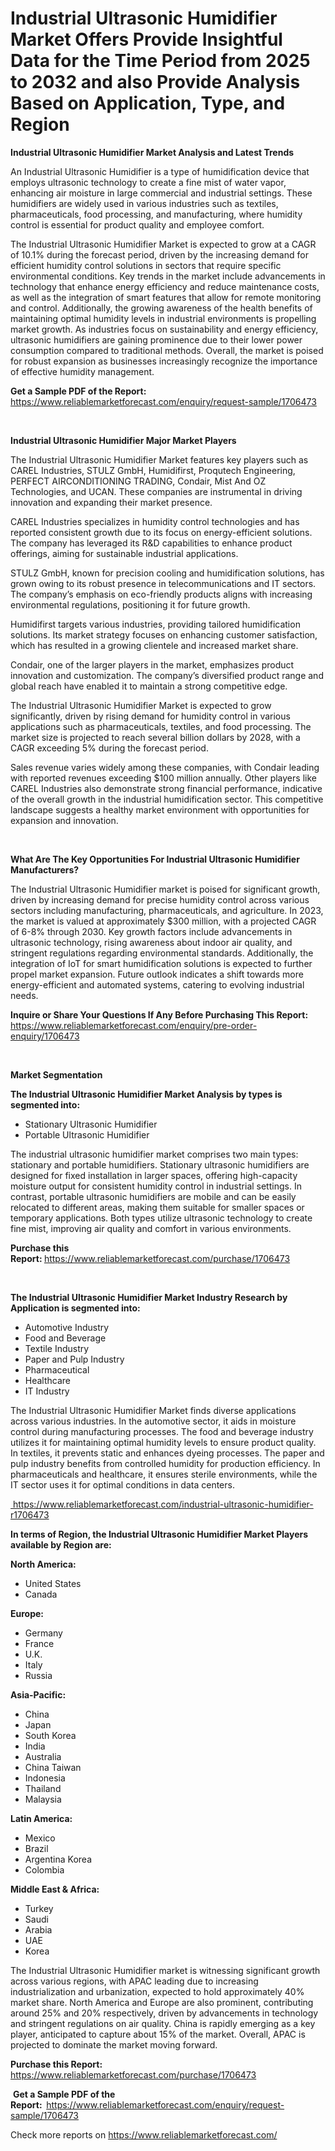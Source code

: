 <p><h1>Industrial Ultrasonic Humidifier Market Offers Provide Insightful Data for the Time Period from 2025 to 2032 and also Provide Analysis Based on Application, Type, and Region</h1></p><p><strong>Industrial Ultrasonic Humidifier Market Analysis and Latest Trends</strong></p>
<p><p>An Industrial Ultrasonic Humidifier is a type of humidification device that employs ultrasonic technology to create a fine mist of water vapor, enhancing air moisture in large commercial and industrial settings. These humidifiers are widely used in various industries such as textiles, pharmaceuticals, food processing, and manufacturing, where humidity control is essential for product quality and employee comfort.</p><p>The Industrial Ultrasonic Humidifier Market is expected to grow at a CAGR of 10.1% during the forecast period, driven by the increasing demand for efficient humidity control solutions in sectors that require specific environmental conditions. Key trends in the market include advancements in technology that enhance energy efficiency and reduce maintenance costs, as well as the integration of smart features that allow for remote monitoring and control. Additionally, the growing awareness of the health benefits of maintaining optimal humidity levels in industrial environments is propelling market growth. As industries focus on sustainability and energy efficiency, ultrasonic humidifiers are gaining prominence due to their lower power consumption compared to traditional methods. Overall, the market is poised for robust expansion as businesses increasingly recognize the importance of effective humidity management.</p></p>
<p><strong>Get a Sample PDF of the Report:&nbsp;</strong> <a href="https://www.reliablemarketforecast.com/enquiry/request-sample/1706473?utm_campaign=2950&utm_medium=2&utm_source=Github&utm_content=ia&utm_term=08042025&utm_id=industrial-ultrasonic-humidifier">https://www.reliablemarketforecast.com/enquiry/request-sample/1706473</a></p>
<p>&nbsp;</p>
<p><strong>Industrial Ultrasonic Humidifier Major Market Players</strong></p>
<p><p>The Industrial Ultrasonic Humidifier Market features key players such as CAREL Industries, STULZ GmbH, Humidifirst, Proqutech Engineering, PERFECT AIRCONDITIONING TRADING, Condair, Mist And OZ Technologies, and UCAN. These companies are instrumental in driving innovation and expanding their market presence.</p><p>CAREL Industries specializes in humidity control technologies and has reported consistent growth due to its focus on energy-efficient solutions. The company has leveraged its R&D capabilities to enhance product offerings, aiming for sustainable industrial applications.</p><p>STULZ GmbH, known for precision cooling and humidification solutions, has grown owing to its robust presence in telecommunications and IT sectors. The company’s emphasis on eco-friendly products aligns with increasing environmental regulations, positioning it for future growth.</p><p>Humidifirst targets various industries, providing tailored humidification solutions. Its market strategy focuses on enhancing customer satisfaction, which has resulted in a growing clientele and increased market share.</p><p>Condair, one of the larger players in the market, emphasizes product innovation and customization. The company’s diversified product range and global reach have enabled it to maintain a strong competitive edge.</p><p>The Industrial Ultrasonic Humidifier Market is expected to grow significantly, driven by rising demand for humidity control in various applications such as pharmaceuticals, textiles, and food processing. The market size is projected to reach several billion dollars by 2028, with a CAGR exceeding 5% during the forecast period.</p><p>Sales revenue varies widely among these companies, with Condair leading with reported revenues exceeding $100 million annually. Other players like CAREL Industries also demonstrate strong financial performance, indicative of the overall growth in the industrial humidification sector. This competitive landscape suggests a healthy market environment with opportunities for expansion and innovation.</p></p>
<p>&nbsp;</p>
<p><strong>What Are The Key Opportunities For Industrial Ultrasonic Humidifier Manufacturers?</strong></p>
<p><p>The Industrial Ultrasonic Humidifier market is poised for significant growth, driven by increasing demand for precise humidity control across various sectors including manufacturing, pharmaceuticals, and agriculture. In 2023, the market is valued at approximately $300 million, with a projected CAGR of 6-8% through 2030. Key growth factors include advancements in ultrasonic technology, rising awareness about indoor air quality, and stringent regulations regarding environmental standards. Additionally, the integration of IoT for smart humidification solutions is expected to further propel market expansion. Future outlook indicates a shift towards more energy-efficient and automated systems, catering to evolving industrial needs.</p></p>
<p><strong>Inquire or Share Your Questions If Any Before Purchasing This Report:</strong> <a href="https://www.reliablemarketforecast.com/enquiry/pre-order-enquiry/1706473?utm_campaign=2950&utm_medium=2&utm_source=Github&utm_content=ia&utm_term=08042025&utm_id=industrial-ultrasonic-humidifier">https://www.reliablemarketforecast.com/enquiry/pre-order-enquiry/1706473</a></p>
<p>&nbsp;</p>
<p><strong>Market Segmentation</strong></p>
<p><strong>The Industrial Ultrasonic Humidifier Market Analysis by types is segmented into:</strong></p>
<p><ul><li>Stationary Ultrasonic Humidifier</li><li>Portable Ultrasonic Humidifier</li></ul></p>
<p><p>The industrial ultrasonic humidifier market comprises two main types: stationary and portable humidifiers. Stationary ultrasonic humidifiers are designed for fixed installation in larger spaces, offering high-capacity moisture output for consistent humidity control in industrial settings. In contrast, portable ultrasonic humidifiers are mobile and can be easily relocated to different areas, making them suitable for smaller spaces or temporary applications. Both types utilize ultrasonic technology to create fine mist, improving air quality and comfort in various environments.</p></p>
<p><strong>Purchase this Report:&nbsp;</strong><a href="https://www.reliablemarketforecast.com/purchase/1706473?utm_campaign=2950&utm_medium=2&utm_source=Github&utm_content=ia&utm_term=08042025&utm_id=industrial-ultrasonic-humidifier">https://www.reliablemarketforecast.com/purchase/1706473</a></p>
<p>&nbsp;</p>
<p><strong>The Industrial Ultrasonic Humidifier Market Industry Research by Application is segmented into:</strong></p>
<p><ul><li>Automotive Industry</li><li>Food and Beverage</li><li>Textile Industry</li><li>Paper and Pulp Industry</li><li>Pharmaceutical</li><li>Healthcare</li><li>IT Industry</li></ul></p>
<p><p>The Industrial Ultrasonic Humidifier Market finds diverse applications across various industries. In the automotive sector, it aids in moisture control during manufacturing processes. The food and beverage industry utilizes it for maintaining optimal humidity levels to ensure product quality. In textiles, it prevents static and enhances dyeing processes. The paper and pulp industry benefits from controlled humidity for production efficiency. In pharmaceuticals and healthcare, it ensures sterile environments, while the IT sector uses it for optimal conditions in data centers.</p></p>
<p><a href="https://www.reliablemarketforecast.com/industrial-ultrasonic-humidifier-r1706473?utm_campaign=2950&utm_medium=2&utm_source=Github&utm_content=ia&utm_term=08042025&utm_id=industrial-ultrasonic-humidifier">&nbsp;https://www.reliablemarketforecast.com/industrial-ultrasonic-humidifier-r1706473</a></p>
<p><strong>In terms of Region, the Industrial Ultrasonic Humidifier Market Players available by Region are:</strong></p>
<p>
    <p> <strong> North America: </strong>
        <ul>
            <li>United States</li>
            <li>Canada</li>
        </ul>
        </p> 
    <p> <strong> Europe: </strong>
        <ul>
            <li>Germany</li>
            <li>France</li>
            <li>U.K.</li>
            <li>Italy</li>
            <li>Russia</li>
        </ul>
        </p> 
    <p> <strong> Asia-Pacific: </strong>
        <ul>
            <li>China</li>
            <li>Japan</li>
            <li>South Korea</li>
            <li>India</li>
            <li>Australia</li>
            <li>China Taiwan</li>
            <li>Indonesia</li>
            <li>Thailand</li>
            <li>Malaysia</li>
        </ul>
        </p> 
    <p> <strong> Latin America: </strong>
        <ul>
            <li>Mexico</li>
            <li>Brazil</li>
            <li>Argentina Korea</li>
            <li>Colombia</li>
        </ul>
        </p> 
    <p> <strong> Middle East & Africa: </strong>
        <ul>
            <li>Turkey</li>
            <li>Saudi</li>
            <li>Arabia</li>
            <li>UAE</li>
            <li>Korea</li>
        </ul>
    </p>
    </p>
<p><p>The Industrial Ultrasonic Humidifier market is witnessing significant growth across various regions, with APAC leading due to increasing industrialization and urbanization, expected to hold approximately 40% market share. North America and Europe are also prominent, contributing around 25% and 20% respectively, driven by advancements in technology and stringent regulations on air quality. China is rapidly emerging as a key player, anticipated to capture about 15% of the market. Overall, APAC is projected to dominate the market moving forward.</p></p>
<p><strong>Purchase this Report: </strong><a href="https://www.reliablemarketforecast.com/purchase/1706473?utm_campaign=2950&utm_medium=2&utm_source=Github&utm_content=ia&utm_term=08042025&utm_id=industrial-ultrasonic-humidifier">https://www.reliablemarketforecast.com/purchase/1706473</a></p>
<p>&nbsp;<strong>Get a Sample PDF of the Report:&nbsp;&nbsp;</strong><a href="https://www.reliablemarketforecast.com/enquiry/request-sample/1706473?utm_campaign=2950&utm_medium=2&utm_source=Github&utm_content=ia&utm_term=08042025&utm_id=industrial-ultrasonic-humidifier">https://www.reliablemarketforecast.com/enquiry/request-sample/1706473</a></p>
<p><strong></strong></p>
<p>Check more reports on <a href="https://www.reliablemarketforecast.com/?utm_campaign=2950&utm_medium=2&utm_source=Github&utm_content=ia&utm_term=08042025&utm_id=industrial-ultrasonic-humidifier">https://www.reliablemarketforecast.com/</a></p>